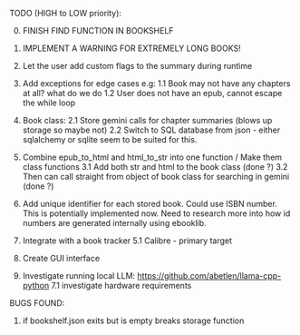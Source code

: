 TODO (HIGH to LOW priority): 


0. FINISH FIND FUNCTION IN BOOKSHELF
0. IMPLEMENT A WARNING FOR EXTREMELY LONG BOOKS!
0. Let the user add custom flags to the summary during runtime

1. Add exceptions for edge cases e.g:
    1.1 Book may not have any chapters at all? what do we do
    1.2 User does not have an epub, cannot escape the while loop

2. Book class:
    2.1 Store gemini calls for chapter summaries (blows up storage so maybe not)
    2.2 Switch to SQL database from json - either sqlalchemy or sqlite seem to be suited for this.

3. Combine epub_to_html and html_to_str into one function / Make them class functions
    3.1 Add both str and html to the book class (done ?)
    3.2 Then can call straight from object of book class for searching in gemini (done ?)
    
4. Add unique identifier for each stored book. Could use ISBN number.
    This is potentially implemented now. Need to research more into how id numbers are generated internally using ebooklib.

5. Integrate with a book tracker
    5.1 Calibre - primary target


6. Create GUI interface 

7. Investigate running local LLM: https://github.com/abetlen/llama-cpp-python
    7.1 investigate hardware requirements

BUGS FOUND:
1. if bookshelf.json exits but is empty breaks storage function
